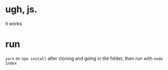 # ugh, js.
it works

# run
`yarn` or `npm install` after cloning and going in the folder, then run with `node index`
